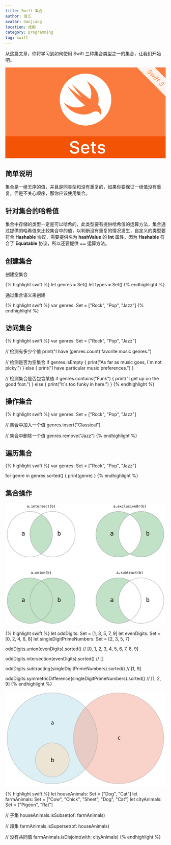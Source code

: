 ```yaml
---
title: Swift 集合
author: 但江
avatar: danjiang
location: 成都 
category: programming
tag: swift
---
```


从这篇文章，你将学习到如何使用 Swift 三种集合类型之一的集合，让我们开始吧。

![Swift Sets](/images/swift-sets.jpg)

## 简单说明

集合是一组无序的值，并且是同类型和没有重复的，如果你要保证一组值没有重复，但是不关心顺序，那你应该使用集合。

## 针对集合的哈希值 

集合中存储的类型一定是可以哈希的，此类型要有提供哈希值的运算方法，集合通过提供的哈希值来比较集合中的值，以判断没有重复的情况发生，自定义的类型要符合 **Hashable** 协议，需要提供名为 **hashValue** 的 **Int** 属性，因为 **Hashable** 符合了 **Equatable** 协议，所以还要提供 **==** 运算方法。

## 创建集合

创建空集合

{% highlight swift %}
let genres = Set<String>()
let types = Set<Int>()
{% endhighlight %}

通过集合语义来创建

{% highlight swift %}
var genres: Set<String> = ["Rock", "Pop", "Jazz"]
{% endhighlight %}

## 访问集合

{% highlight swift %}
var genres: Set<String> = ["Rock", "Pop", "Jazz"]

// 检测有多少个值
print("I have \(genres.count) favorite music genres.")

// 检测是否为空集合
if genres.isEmpty {
  print("As far as music goes, I`m not picky.")
} else {
  print("I have particular music preferences.")
}

// 检测集合是否包含某值
if genres.contains("Funk") {
  print("I get up on the good foot.")
} else {
  print("It`s too funky in here.")
}
{% endhighlight %}

## 操作集合

{% highlight swift %}
var genres: Set<String> = ["Rock", "Pop", "Jazz"]

// 集合中加入一个值
genres.insert("Classical")

// 集合中删除一个值
genres.remove("Jazz")
{% endhighlight %}

## 遍历集合

{% highlight swift %}
var genres: Set<String> = ["Rock", "Pop", "Jazz"]

for genre in genres.sorted() {
  print(genre)
}
{% endhighlight %}

## 集合操作

![Swift Sets Venn](/images/swift-sets-venn.jpg)

{% highlight swift %}
let oddDigits: Set = [1, 3, 5, 7, 9]
let evenDigits: Set = [0, 2, 4, 6, 8]
let singleDigitPrimeNumbers: Set = [2, 3, 5, 7]

oddDigits.union(evenDigits).sorted()
// [0, 1, 2, 3, 4, 5, 6, 7, 8, 9]

oddDigits.intersection(evenDigits).sorted()
// []

oddDigits.subtracting(singleDigitPrimeNumbers).sorted()
// [1, 9]

oddDigits.symmetricDifference(singleDigitPrimeNumbers).sorted()
// [1, 2, 9]
{% endhighlight %}

![Swift Sets Euler](/images/swift-sets-euler.jpg)

{% highlight swift %}
let houseAnimals: Set = ["Dog", "Cat"]
let farmAnimals: Set = ["Cow", "Chick", "Sheet", "Dog", "Cat"]
let cityAnimals: Set = ["Pigeon", "Rat"]

// 子集
houseAnimals.isSubset(of: farmAnimals)

// 超集
farmAnimals.isSuperset(of: houseAnimals)

// 没有共同值
farmAnimals.isDisjoint(with: cityAnimals)
{% endhighlight %}
